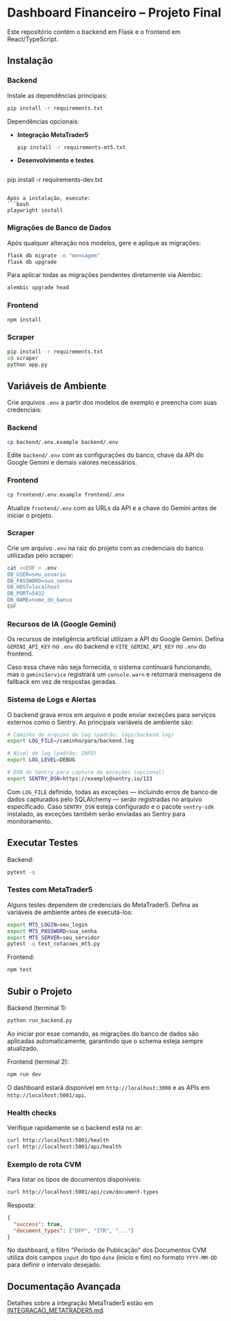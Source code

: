 # Dashboard Financeiro – Projeto Final

Este repositório contém o backend em Flask e o frontend em React/TypeScript.

## Instalação

### Backend
Instale as dependências principais:
```bash
pip install -r requirements.txt
```

Dependências opcionais:

- **Integração MetaTrader5**
  ```bash
  pip install -r requirements-mt5.txt
  ```
- **Desenvolvimento e testes**
  ```bash
pip install -r requirements-dev.txt
```

Após a instalação, execute:
```bash
playwright install
```

### Migrações de Banco de Dados
Após qualquer alteração nos modelos, gere e aplique as migrações:
```bash
flask db migrate -m "mensagem"
flask db upgrade
```
Para aplicar todas as migrações pendentes diretamente via Alembic:
```bash
alembic upgrade head
```

### Frontend
```bash
npm install
```

### Scraper
```bash
pip install -r requirements.txt
cd scraper
python app.py
```

## Variáveis de Ambiente

Crie arquivos `.env` a partir dos modelos de exemplo e preencha com suas credenciais:

### Backend
```bash
cp backend/.env.example backend/.env
```
Edite `backend/.env` com as configurações do banco, chave da API do Google Gemini e demais valores necessários.

### Frontend
```bash
cp frontend/.env.example frontend/.env
```
Atualize `frontend/.env` com as URLs da API e a chave do Gemini antes de iniciar o projeto.

### Scraper
Crie um arquivo `.env` na raiz do projeto com as credenciais do banco utilizadas pelo scraper:
```bash
cat <<EOF > .env
DB_USER=seu_usuario
DB_PASSWORD=sua_senha
DB_HOST=localhost
DB_PORT=5432
DB_NAME=nome_do_banco
EOF
```

### Recursos de IA (Google Gemini)

Os recursos de inteligência artificial utilizam a API do Google Gemini. Defina `GEMINI_API_KEY` no `.env` do backend e `VITE_GEMINI_API_KEY` no `.env` do frontend.

Caso essa chave não seja fornecida, o sistema continuará funcionando, mas o `geminiService` registrará um `console.warn` e retornará mensagens de fallback em vez de respostas geradas.

### Sistema de Logs e Alertas

O backend grava erros em arquivo e pode enviar exceções para serviços externos como o Sentry. As principais variáveis de ambiente são:

```bash
# Caminho do arquivo de log (padrão: logs/backend.log)
export LOG_FILE=/caminho/para/backend.log

# Nível de log (padrão: INFO)
export LOG_LEVEL=DEBUG

# DSN do Sentry para captura de exceções (opcional)
export SENTRY_DSN=https://exemplo@sentry.io/123
```

Com `LOG_FILE` definido, todas as exceções — incluindo erros de banco de dados capturados pelo SQLAlchemy — serão registradas no arquivo especificado. Caso `SENTRY_DSN` esteja configurado e o pacote `sentry-sdk` instalado, as exceções também serão enviadas ao Sentry para monitoramento.

## Executar Testes

Backend:
```bash
pytest -q
```

### Testes com MetaTrader5

Alguns testes dependem de credenciais do MetaTrader5. Defina as variáveis de ambiente antes de executá-los:

```bash
export MT5_LOGIN=seu_login
export MT5_PASSWORD=sua_senha
export MT5_SERVER=seu_servidor
pytest -q test_cotacoes_mt5.py
```

Frontend:
```bash
npm test
```

## Subir o Projeto

Backend (terminal 1):
```bash
python run_backend.py
```
Ao iniciar por esse comando, as migrações do banco de dados são aplicadas automaticamente,
garantindo que o schema esteja sempre atualizado.

Frontend (terminal 2):
```bash
npm run dev
```

O dashboard estará disponível em `http://localhost:3000` e as APIs em `http://localhost:5001/api`.

### Health checks

Verifique rapidamente se o backend está no ar:

```bash
curl http://localhost:5001/health
curl http://localhost:5001/api/health
```

### Exemplo de rota CVM

Para listar os tipos de documentos disponíveis:

```bash
curl http://localhost:5001/api/cvm/document-types
```

Resposta:

```json
{
  "success": true,
  "document_types": ["DFP", "ITR", "..."]
}
```

No dashboard, o filtro "Período de Publicação" dos Documentos CVM utiliza dois campos `input` do tipo `date` (início e fim) no formato `YYYY-MM-DD` para definir o intervalo desejado.

## Documentação Avançada

Detalhes sobre a integração MetaTrader5 estão em [INTEGRACAO_METATRADER5.md](INTEGRACAO_METATRADER5.md).
